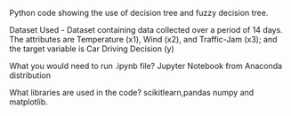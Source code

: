 Python code showing the use of decision tree and fuzzy decision tree.

Dataset Used - Dataset containing data collected over a period of 14 days. The attributes are Temperature (x1), Wind (x2), and Traffic-Jam (x3); and the target variable is Car Driving Decision (y)

What you would need to run .ipynb file? Jupyter Notebook from Anaconda distribution

What libraries are used in the code? scikitlearn,pandas numpy and matplotlib.
